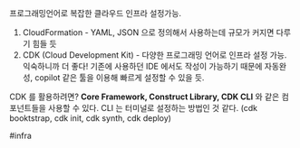 
프로그래밍언어로 복잡한 클라우드 인프라 설정가능. 

1. CloudFormation - YAML, JSON 으로 정의해서 사용하는데 규모가 커지면 다루기 힘들 듯
2. CDK (Cloud Development Kit) - 다양한 프로그래밍 언어로 인프라 설정 가능.
	익숙하니까 더 좋다! 기존에 사용하던 IDE 에서도 작성이 가능하기 때문에 자동완성, copilot 같은 툴을 이용해 빠르게 설정할 수 있을 듯. 

CDK 를 활용하려면? **Core Framework, Construct Library, CDK CLI** 와 같은 컴포넌트들을 사용할 수 있다. 
	 CLI 는 터미널로 설정하는 방법인 것 같다. (cdk booktstrap, cdk init, cdk synth, cdk deploy) 


#infra 